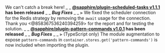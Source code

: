 We can't catch a break here!
_ _
**[@sapphire/plugin-scheduled-tasks v1.1.1](https://github.com/sapphiredev/plugins/compare/@sapphire/plugin-scheduled-tasks@1.1.0...@sapphire/plugin-scheduled-tasks@1.1.1) has been released**
_ _
_**Bug Fixes**_
_ _
⫸ We fixed the scheduler connection for the Redis strategy by removing the `await` usage for the connection. Thank you <@858367536240394259> for the report and for testing the solution.
_ _
**[@sapphire/plugin-pattern-commands v1.0.1](https://github.com/sapphiredev/plugins/compare/@sapphire/plugin-pattern-commands@1.0.0...@sapphire/plugin-pattern-commands@1.0.1) has been released**
_ _
_**Bug Fixes**_
_ _
⫸ (TypeScript only) The module augmentation to expose `pattern-commands` in `container.stores.get('pattern-commands')` is now included when importing the plugin.